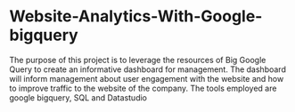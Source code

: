 # Website-Analytics-With-Google-bigquery
The purpose of this project is to leverage the resources of Big Google Query to create an informative dashboard for management. The dashboard will inform management about user engagement with the website and how to improve traffic to the website of the company.
The tools employed are google bigquery, SQL and Datastudio
